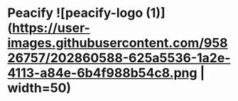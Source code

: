 # Peacify ![peacify-logo (1)](https://user-images.githubusercontent.com/95826757/202860588-625a5536-1a2e-4113-a84e-6b4f988b54c8.png | width=50)

